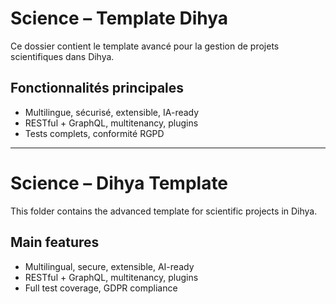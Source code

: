 # Science – Template Dihya

Ce dossier contient le template avancé pour la gestion de projets scientifiques dans Dihya.

## Fonctionnalités principales
- Multilingue, sécurisé, extensible, IA-ready
- RESTful + GraphQL, multitenancy, plugins
- Tests complets, conformité RGPD

---

# Science – Dihya Template

This folder contains the advanced template for scientific projects in Dihya.

## Main features
- Multilingual, secure, extensible, AI-ready
- RESTful + GraphQL, multitenancy, plugins
- Full test coverage, GDPR compliance
